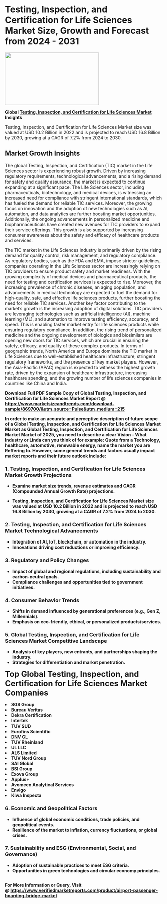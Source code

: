 <H1>Testing, Inspection, and Certification for Life Sciences Market Size, Growth and Forecast from 2024 - 2031</H1><img class="aligncenter size-medium wp-image-584254" src="https://thirdeyenews.in/wp-content/uploads/2024/09/Global-Market-Research-300x168.jpeg" alt="" width="300" height="168" /><p><strong>Global&nbsp;<a href="https://www.marketsizeandtrends.com/download-sample/869700/&amp;utm_source=Pulse&amp;utm_medium=215">Testing, Inspection, and Certification for Life Sciences Market</a> Insights</strong></p><p>Testing, Inspection, and Certification for Life Sciences Market size was valued at USD 10.2 Billion in 2022 and is projected to reach USD 16.8 Billion by 2030, growing at a CAGR of 7.2% from 2024 to 2030.</p><p><h2>Market Growth Insights</h2> <p>The global Testing, Inspection, and Certification (TIC) market in the Life Sciences sector is experiencing robust growth. Driven by increasing regulatory requirements, technological advancements, and a rising demand for safety and quality assurance, the market is expected to continue expanding at a significant pace. The Life Sciences sector, including pharmaceuticals, biotechnology, and medical devices, is witnessing an increased need for compliance with stringent international standards, which has fueled the demand for reliable TIC services. Moreover, the growing focus on innovation and the adoption of new technologies such as AI, automation, and data analytics are further boosting market opportunities. Additionally, the ongoing advancements in personalized medicine and biopharmaceuticals have created new avenues for TIC providers to expand their service offerings. This growth is also supported by increasing consumer awareness about the safety and efficacy of healthcare products and services.</p> <p><strong></strong></p> <p>The TIC market in the Life Sciences industry is primarily driven by the rising demand for quality control, risk management, and regulatory compliance. As regulatory bodies, such as the FDA and EMA, impose stricter guidelines, companies operating in the Life Sciences sector are increasingly relying on TIC providers to ensure product safety and market readiness. With the growing complexity of medical devices and pharmaceutical products, the need for testing and certification services is expected to rise. Moreover, the increasing prevalence of chronic diseases, an aging population, and advancements in medical technology are expected to fuel the demand for high-quality, safe, and effective life sciences products, further boosting the need for reliable TIC services. Another key factor contributing to the market’s growth is the increasing adoption of digital solutions. TIC providers are leveraging technologies such as artificial intelligence (AI), machine learning (ML), and automation to improve testing efficiency, accuracy, and speed. This is enabling faster market entry for life sciences products while ensuring regulatory compliance. In addition, the rising trend of personalized medicine and the ongoing development of biologics and biosimilars are opening new doors for TIC services, which are crucial in ensuring the safety, efficacy, and quality of these complex products. In terms of geographic trends, North America and Europe dominate the TIC market in Life Sciences due to well-established healthcare infrastructure, stringent regulatory frameworks, and the presence of key market players. However, the Asia-Pacific (APAC) region is expected to witness the highest growth rate, driven by the expansion of healthcare infrastructure, increasing healthcare spending, and the growing number of life sciences companies in countries like China and India. <p><strong></p><p><span class=""><strong>Download Full PDF Sample Copy of Global Testing, Inspection, and Certification for Life Sciences Market Report</strong> @ <a href="https://www.marketsizeandtrends.com/download-sample/869700/&amp;utm_source=Pulse&amp;utm_medium=215" target="_blank">https://www.marketsizeandtrends.com/download-sample/869700/&amp;utm_source=Pulse&amp;utm_medium=215</a></span></p><p>In order to make an accurate and perceptive description of future scope of a Global&nbsp;Testing, Inspection, and Certification for Life Sciences Market Market as Global&nbsp;Testing, Inspection, and Certification for Life Sciences Market Market of 2025, you need to describe a clear Vision &ndash; What Industry or Linda can you think of for example: Quote from a Technology, healthcare, automotive, renewable energy, name the market you are Reffering to. However, some general trends and factors usually impact market reports and their future outlook include:</p><h3>1.&nbsp;<strong>Testing, Inspection, and Certification for Life Sciences Market Growth Projections</strong></h3><ul><li>Examine market size trends, revenue estimates and CAGR (Compounded Annual Growth Rate) projections.</li><li><p>Testing, Inspection, and Certification for Life Sciences Market size was valued at USD 10.2 Billion in 2022 and is projected to reach USD 16.8 Billion by 2030, growing at a CAGR of 7.2% from 2024 to 2030.</p></li></ul><h3>2.&nbsp;<strong>Testing, Inspection, and Certification for Life Sciences Market Technological Advancements</strong></h3><ul><li>Integration of AI, IoT, blockchain, or automation in the industry.</li><li>Innovations driving cost reductions or improving efficiency.</li></ul><h3>3.&nbsp;<strong>Regulatory and Policy Changes</strong></h3><ul><li>Impact of global and regional regulations, including sustainability and carbon-neutral goals.</li><li>Compliance challenges and opportunities tied to government initiatives.</li></ul><h3>4.&nbsp;<strong>Consumer Behavior Trends</strong></h3><ul><li>Shifts in demand influenced by generational preferences (e.g., Gen Z, Millennials).</li><li>Emphasis on eco-friendly, ethical, or personalized products/services.</li></ul><h3>5.&nbsp;<strong>Global Testing, Inspection, and Certification for Life Sciences Market Competitive Landscape</strong></h3><ul><li>Analysis of key players, new entrants, and partnerships shaping the industry.</li><li>Strategies for differentiation and market penetration.</li></ul><p data-pm-slice="1 1 []"><span style="color: inherit; font-family: inherit; font-size: 25px;">Top Global Testing, Inspection, and Certification for Life Sciences Market Companies</span></p><div class="" data-test-id=""><p><li>SGS Group</li><li> Bureau Veritas</li><li> Dekra Certification</li><li> Intertek</li><li> TUV SUD</li><li> Eurofins Scientific</li><li> DNV GL</li><li> TUV Rheinland</li><li> UL LLC</li><li> ALS Limited</li><li> TUV Nord Group</li><li> SAI Global</li><li> BSI Group</li><li> Exova Group</li><li> Applus+</li><li> Avomeen Analytical Services</li><li> Envigo</li><li> Kiwa Inspecta</li></p></div><h3>6.&nbsp;<strong>Economic and Geopolitical Factors</strong></h3><ul><li>Influence of global economic conditions, trade policies, and geopolitical events.</li><li>Resilience of the market to inflation, currency fluctuations, or global crises.</li></ul><h3>7.&nbsp;<strong>Sustainability and ESG (Environmental, Social, and Governance)</strong></h3><ul><li>Adoption of sustainable practices to meet ESG criteria.</li><li>Opportunities in green technologies and circular economy principles.</li></ul><h2><strong style="font-size: 14px;">For More Information or Query, Visit @&nbsp;</strong><a style="background-color: #ffffff; font-size: 14px;" href="https://www.marketsizeandtrends.com/report/testing-inspection-and-certification-for-life-sciences-market/" target="_blank">https://www.verifiedmarketreports.com/product/airport-passenger-boarding-bridge-market</a></h2>
